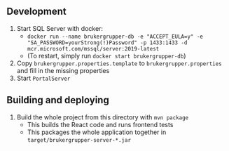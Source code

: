 
## Development

1. Start SQL Server with docker:
   * `docker run --name brukergrupper-db -e "ACCEPT_EULA=y" -e "SA_PASSWORD=yourStrong(!)Password" -p 1433:1433 -d mcr.microsoft.com/mssql/server:2019-latest`
   * (To restart, simply run `docker start brukergrupper-db`)
2. Copy `brukergrupper.properties.template` to `brukergrupper.properties` and fill in the missing properties 
3. Start `PortalServer`


## Building and deploying 

1. Build the whole project from this directory with `mvn package`
   * This builds the React code and runs frontend tests
   * This packages the whole application together in `target/brukergrupper-server-*.jar`
